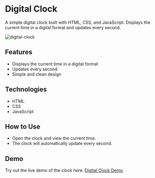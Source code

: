 # Digital Clock
A simple digital clock built with HTML, CSS, and JavaScript. Displays the current time in a digital format and updates every second.

![digital-clock](https://github.com/user-attachments/assets/36f6b7c1-faee-46d4-b7cc-5b887f8dd22d)

## Features
- Displays the current time in a digital format
- Updates every second
- Simple and clean design

## Technologies
- HTML
- CSS
- JavaScript

## How to Use
- Open the clock and view the current time.
- The clock will automatically update every second.

## Demo
Try out the live demo of the clock here: <a href="https://gregoriusgrd.github.io/digital-clock/">Digital Clock Demo</a>
